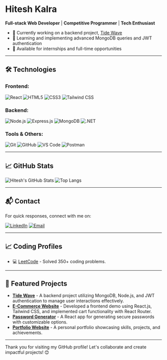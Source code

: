 # Hitesh Kalra

**Full-stack Web Developer** | **Competitive Programmer** | **Tech Enthusiast**

- 🔭 Currently working on a backend project, [Tide Wave](https://github.com/honeykalra22/tide-wave)
- 🌱 Learning and implementing advanced MongoDB queries and JWT authentication
- 💼 Available for internships and full-time opportunities

---

## 🛠 Technologies

### Frontend:
![React](https://img.shields.io/badge/-React-61DAFB?style=for-the-badge&logo=react&logoColor=black)
![HTML5](https://img.shields.io/badge/-HTML5-E34F26?style=for-the-badge&logo=html5&logoColor=white)
![CSS3](https://img.shields.io/badge/-CSS3-1572B6?style=for-the-badge&logo=css3)
![Tailwind CSS](https://img.shields.io/badge/-TailwindCSS-38B2AC?style=for-the-badge&logo=tailwind-css)

### Backend:
![Node.js](https://img.shields.io/badge/-Node.js-339933?style=for-the-badge&logo=Node.js&logoColor=white)
![Express.js](https://img.shields.io/badge/-Express.js-000000?style=for-the-badge&logo=express&logoColor=white)
![MongoDB](https://img.shields.io/badge/-MongoDB-47A248?style=for-the-badge&logo=mongodb&logoColor=white)
![.NET](https://img.shields.io/badge/-.NET-512BD4?style=for-the-badge&logo=dotnet&logoColor=white)

### Tools & Others:
![Git](https://img.shields.io/badge/-Git-F05032?style=for-the-badge&logo=git&logoColor=white)
![GitHub](https://img.shields.io/badge/-GitHub-181717?style=for-the-badge&logo=github)
![VS Code](https://img.shields.io/badge/-VSCode-007ACC?style=for-the-badge&logo=visual-studio-code)
![Postman](https://img.shields.io/badge/-Postman-FF6C37?style=for-the-badge&logo=postman&logoColor=white)

---

## 📈 GitHub Stats

![Hitesh's GitHub Stats](https://github-readme-stats.vercel.app/api?username=honeykalra22&show_icons=true&theme=dark)
![Top Langs](https://github-readme-stats.vercel.app/api/top-langs/?username=honeykalra22&layout=compact&theme=dark)

---

## 📬 Contact

For quick responses, connect with me on:

[![LinkedIn](https://img.shields.io/badge/-LinkedIn-0077B5?style=for-the-badge&logo=linkedin)](https://www.linkedin.com/in/hiteshkalra22/)
[![Email](https://img.shields.io/badge/-Gmail-D14836?style=for-the-badge&logo=gmail&logoColor=white)](mailto:hiteshkalra229489@gmail.com)

---

## 📈 Coding Profiles

- 💻 [LeetCode](https://leetcode.com/honeykalra22/) - Solved 350+ coding problems.

---

## 🌟 Featured Projects

- **[Tide Wave](https://github.com/honeykalra22/tide-wave)** - A backend project utilizing MongoDB, Node.js, and JWT authentication to manage user interactions effectively.
- **[E-Commerce Website](https://github.com/honeykalra22/ecommerce-frontend)** - Developed a frontend demo using React.js, Tailwind CSS, and implemented cart functionality with React Router.
- **[Password Generator](https://github.com/honeykalra22/password-generator)** - A React app for generating secure passwords with customizable options.
- **[Portfolio Website](https://github.com/honeykalra22/portfolio2)** - A personal portfolio showcasing skills, projects, and achievements.

---

Thank you for visiting my GitHub profile! Let's collaborate and create impactful projects! 😊
